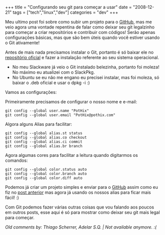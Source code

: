 +++
title = "Configurando seu git para começar a usar"
date = "2008-12-21"
tags = ["tech","linux","dev"]
categories = "dev"
+++

Meu ultimo post foi sobre como subir um projeto para o
[GitHub](http://github.com ""), mas me veio agora uma vontade
repentina de falar como deixar seu git legalzinho para começar a criar
repositórios e contribuir com códigos! Serão apenas configurações
básicas, mas que são bem úteis quando você estiver usando o Git
ativamente!

Antes de mais nada precisamos instalar o Git, portanto é só baixar ele
no [repositório oficial](http://git.or.cz/#download) e fazer a
instalação referente ao seu sistema operacional.

* No meu Slackware já veio o Git instalado belezinha, portanto foi moleza! No máximo eu atualizei com o SlackPkg.
* No Ubuntu se eu não me engano eu precisei instalar, mas foi moleza, só baixar o .deb oficial e usar o dpkg -i :)

Vamos as configurações:

Primeiramente precisamos de configurar o nosso nome e e-mail:

    git config --global user.name "PotHix"
    git config --global user.email "PotHix@pothix.com"

Algora alguns Alias para facilitar:

    git config --global alias.st status
    git config --global alias.co checkout
    git config --global alias.ci commit
    git config --global alias.br branch

Agora algumas cores para facilitar a leitura quando digitarmos os comandos:

    git config --global color.status auto
    git config --global color.branch auto
    git config --global color.diff auto

Podemos já criar um projeto simples e enviar para o
[GitHub](http://github.com "") assim como eu fiz no
[post anterior](http://pothix.com/blog/git/iniciando-seu-primeiro-projeto-no-github "")
mas agora já usando os nossos alias para ficar mais fácil! :)

Com Git podemos fazer várias outras coisas que vou falando aos poucos
em outros posts, esse aqui é só para mostrar como deixar seu git mais
legal para começar.



_Old comments by: Thiago Scherrer, Adelar S.Q. | Not available anymore. :(_
